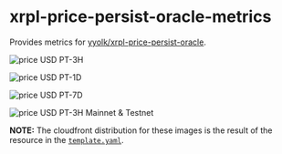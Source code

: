 # xrpl-price-persist-oracle-metrics

Provides metrics for [yyolk/xrpl-price-persist-oracle](https://github.com/yyolk/xrpl-price-persist-oracle).

![price USD PT-3H](https://d1nfdw5fckjov0.cloudfront.net/3h)

![price USD PT-1D](https://d1nfdw5fckjov0.cloudfront.net/1d)

![price USD PT-7D](https://d1nfdw5fckjov0.cloudfront.net/7d)

![price USD PT-3H Mainnet & Testnet](https://d1abssjnm0qoa.cloudfront.net/3h_all)


**NOTE:** The cloudfront distribution for these images is the result of the resource in
the [`template.yaml`](template.yaml).
